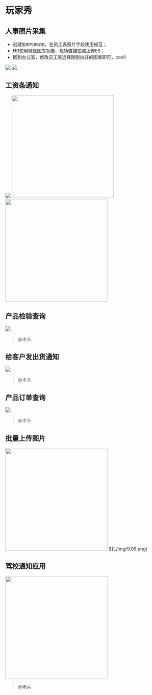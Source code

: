 # 玩家秀

## 人事照片采集
* 创建`图库列表规范`，在员工表照片字段使用规范；
* HR使用微信图库功能，现场直接拍照上传ES；
* 回到办公室，修改员工表选择刚刚拍好的图库即可，cool!

![](./img/9.01.jpg)
![](./img/9.02.jpg)

## 工资条通知
![](./img/9.04.png)
<img src="./img/9.05.jpg" width="320">
<img src="./img/9.06.jpg" width="320">

## 产品检验查询
![](./img/9.03.png)

> @木头

## 给客户发出货通知
![](./img/9.13.png)

> @木头

## 产品订单查询
![](./img/9.07.jpg)

> @木头

## 批量上传图片
<img src="./img/9.08.jpg" width="320">
![](./img/9.09.png)

## 驾校通知应用
<img src="./img/9.10.jpg" width="320">

> @老兵
